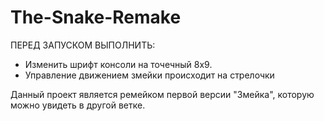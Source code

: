 # The-Snake-Remake
ПЕРЕД ЗАПУСКОМ ВЫПОЛНИТЬ:
- Изменить шрифт консоли на точечный 8x9.
- Управление движением змейки происходит на стрелочки

Данный проект является ремейком первой версии "Змейка", которую можно увидеть в другой ветке.
